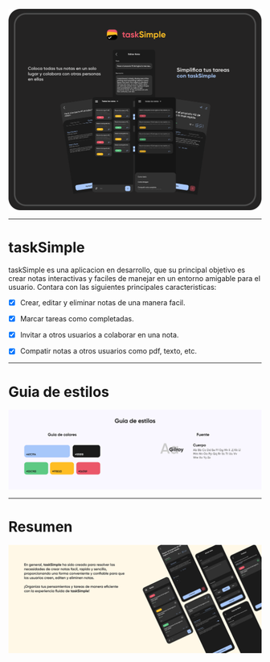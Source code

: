 <p align="center">
<img src="https://raw.githubusercontent.com/HenZzz-999/taskSimple/main/apps/public/assets/taskSimple_maqueta_github.png?token=GHSAT0AAAAAACDEB3BPITKSMIMOGHBSHK3QZH2XPVA">
</p>

---

# taskSimple

taskSimple es una aplicacion en desarrollo, que su principal objetivo es crear notas interactivas y faciles de manejar en un entorno amigable para el usuario. Contara con las siguientes principales caracteristicas:

- [x] Crear, editar y eliminar notas de una manera facil.
- [x] Marcar tareas como completadas.
- [x] Invitar a otros usuarios a colaborar en una nota.
- [x] Compatir notas a otros usuarios como pdf, texto, etc.


---

# Guia de estilos
<p align="center">
<img src="https://raw.githubusercontent.com/HenZzz-999/taskSimple/main/apps/public/assets/guide_style_github_taskSimple.png?token=GHSAT0AAAAAACDEB3BPGDKDQXBE2OTKIBAUZH2XN7A">
</p>



---

# Resumen
<p align="center">
<img src="https://raw.githubusercontent.com/HenZzz-999/taskSimple/main/apps/public/assets/footer_github_taskSimple.png?token=GHSAT0AAAAAACDEB3BO42HHZ7OPO7RW6FWCZH2XPSQ">
</p>


